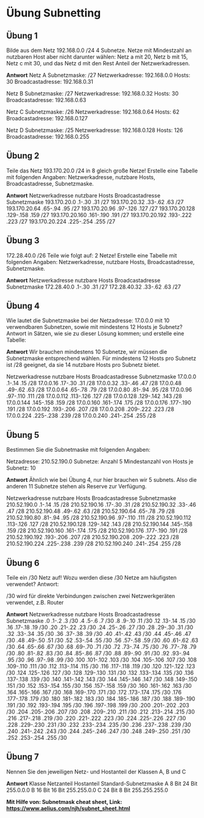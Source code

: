 # Übung Subnetting

## Übung 1

Bilde aus dem Netz 192.168.0.0 /24 4 Subnetze. Netze mit Mindestzahl an nutzbaren Host aber nicht darunter wählen: Netz a mit 20, Netz b mit 15, Netz c mit 30, und das Netz d mit den Rest Anteil der Netzwerkadressen.

**Antwort**
Netz A 
Subnetzmaske: /27
Netzwerkadresse: 192.168.0.0
Hosts: 30
Broadcastadresse: 192.168.0.31

Netz B
Subnetzmaske: /27
Netzwerkadresse: 192.168.0.32
Hosts: 30
Broadcastadresse: 192.168.0.63

Netz C 
Subnetzmaske: /26
Netzwerkadresse: 192.168.0.64
Hosts: 62
Broadcastadresse: 192.168.0.127

Netz D 
Subnetzmaske: /25
Netzwerkadresse: 192.168.0.128
Hosts: 126
Broadcastadresse: 192.168.0.255

## Übung 2

Teile das Netz 193.170.20.0 /24 in 8 gleich große Netze! Erstelle eine Tabelle mit folgenden Angaben:
Netzwerkadresse,               nutzbare Hosts,                    Broadcastadresse,              Subnetzmaske.

**Antwort**
Netzwerkadresse               nutzbare Hosts                    Broadcastadresse              Subnetzmaske
193.170.20.0                  .1-.30                            .31                           /27
193.170.20.32                 .33-.62                           .63                           /27
193.170.20.64                 .65-.94                           .95                           /27
193.170.20.96                 .97-.126                          .127                          /27
193.170.20.128                .129-.158                         .159                          /27
193.170.20.160                .161-.190                         .191                          /27
193.170.20.192                .193-.222                         .223                          /27
193.170.20.224                .225-.254                         .255                          /27

## Übung 3

172.28.40.0 /26 Teile wie folgt auf: 2 Netze!
Erstelle eine Tabelle mit folgenden Angaben:
Netzwerkadresse,               nutzbare Hosts,                    Broadcastadresse,              Subnetzmaske.

**Antwort**
Netzwerkadresse               nutzbare Hosts                    Broadcastadresse              Subnetzmaske
172.28.40.0                   .1-.30                            .31                           /27
172.28.40.32                  .33-.62                           .63                           /27

## Übung 4

Wie lautet die Subnetzmaske bei der Netzadresse: 17.0.0.0 mit 10 verwendbaren Subnetzen, sowie mit mindestens 12 Hosts je Subnetz?
Antwort in Sätzen, wie sie zu dieser Lösung kommen; und erstelle eine Tabelle:

**Antwort**
Wir brauchen mindestens 10 Subnetze, wir müssen die Subnetzmaske entsprechend wählen. 
Für mindestens 12 Hosts pro Subnetz ist /28 geeignet, da sie 14 nutzbare Hosts pro Subnetz bietet.

Netzwerkadresse               nutzbare Hosts                    Broadcastadresse              Subnetzmaske
17.0.0.0	                  .1-.14	                        .15	                    	  /28
17.0.0.16	                  .17-.30	                        .31	                          /28
17.0.0.32	                  .33-.46	                        .47	                          /28
17.0.0.48	                  .49-.62	                        .63	                          /28
17.0.0.64	                  .65-.78	                        .79	                          /28
17.0.0.80                     .81-.94	                        .95	                          /28
17.0.0.96                     .97-.110	                        .111	                      /28
17.0.0.112	                  .113-.126	                        .127	                      /28
17.0.0.128	                  .129-.142	                        .143	                      /28
17.0.0.144	                  .145-.158	                        .159	                      /28
17.0.0.160  	              .161-.174	                        .175	                      /28
17.0.0.176                    .177-.190	                        .191	                      /28
17.0.0.192                    .193-.206	                        .207	                      /28
17.0.0.208                    .209-.222	                        .223	                      /28
17.0.0.224                    .225-.238	                        .239	                      /28
17.0.0.240                    .241-.254	                        .255	                      /28


## Übung 5

Bestimmen Sie die Subnetmaske mit folgenden Angaben:

Netzadresse: 210.52.190.0
Subnetze: Anzahl 5
Mindestanzahl von Hosts je Subnetz: 10

**Antwort**
Ähnlich wie bei Übung 4, nur hier brauchen wir 5 subnets. Also die anderen 11 Subnetze stehen als Reserve zur Verfügung.

Netzwerkadresse               nutzbare Hosts                    Broadcastadresse              Subnetzmaske
210.52.190.0	                  .1-.14	                        .15	                    	  /28
210.52.190.16	                  .17-.30	                        .31	                          /28
210.52.190.32	                  .33-.46	                        .47	                          /28
210.52.190.48	                  .49-.62	                        .63	                          /28
210.52.190.64	                  .65-.78	                        .79	                          /28
210.52.190.80                     .81-.94	                        .95	                          /28
210.52.190.96                     .97-.110	                        .111	                      /28
210.52.190.112	                  .113-.126	                        .127	                      /28
210.52.190.128	                  .129-.142	                        .143	                      /28
210.52.190.144	                  .145-.158	                        .159	                      /28
210.52.190.160  	              .161-.174	                        .175	                      /28
210.52.190.176                    .177-.190	                        .191	                      /28
210.52.190.192                    .193-.206	                        .207	                      /28
210.52.190.208                    .209-.222	                        .223	                      /28
210.52.190.224                    .225-.238	                        .239	                      /28
210.52.190.240                    .241-.254	                        .255	                      /28

## Übung 6

Teile  ein /30 Netz auf!    Wozu werden diese /30 Netze am häufigsten verwendet?
Antwort:

/30 wird für direkte Verbindungen zwischen zwei Netzwerkgeräten verwendet, z.B. Router

**Antwort**
Netzwerkadresse               nutzbare Hosts                    Broadcastadresse              Subnetzmaske
.0	                           .1-.2	                            .3                           /30
.4	                           .5-.6	                            .7                           /30
.8	                           .9-.10	                            .11                          /30
.12	                           .13-.14	                            .15                          /30
.16	                           .17-.18	                            .19                          /30
.20	                           .21-.22	                            .23                          /30
.24	                           .25-.26	                            .27                          /30
.28	                           .29-.30	                            .31                          /30
.32		                       .33-.34	                            .35                          /30
.36	                           .37-.38	                            .39                          /30
.40	                           .41-.42	                            .43                          /30
.44		                       .45-.46	                            .47                          /30
.48		                       .49-.50	                            .51                          /30
.52		                       .53-.54	                            .55                          /30
.56		                       .57-.58	                            .59                          /30
.60		                       .61-.62	                            .63                          /30
.64		                       .65-.66	                            .67                          /30
.68		                       .69-.70	                            .71                          /30
.72		                       .73-.74	                            .75                          /30
.76		                       .77-.78	                            .79                          /30
.80		                       .81-.82	                            .83                          /30
.84		                       .85-.86	                            .87                          /30
.88		                       .89-.90	                            .91                          /30
.92		                       .93-.94	                            .95                          /30
.96		                       .97-.98	                            .99                          /30
.100	                       .101-.102	                        .103                         /30
.104	                       .105-.106	                        .107                         /30
.108	                       .109-.110	                        .111                         /30
.112	                       .113-.114	                        .115                         /30
.116	                       .117-.118	                        .119                         /30
.120	                       .121-.122	                        .123                         /30
.124	                       .125-.126	                        .127                         /30
.128	                       .129-.130	                        .131                         /30
.132	                       .133-.134	                        .135                         /30
.136	                       .137-.138	                        .139                         /30
.140	                       .141-.142	                        .143                         /30
.144	                       .145-.146	                        .147                         /30
.148	                       .149-.150	                        .151                         /30
.152	                       .153-.154	                        .155                         /30
.156	                       .157-.158	                        .159                         /30
.160	                       .161-.162	                        .163                         /30
.164	                       .165-.166	                        .167                         /30
.168	                       .169-.170	                        .171                         /30
.172	                       .173-.174	                        .175                         /30
.176	                       .177-.178	                        .179                         /30
.180	                       .181-.182	                        .183                         /30
.184	                       .185-.186	                        .187                         /30
.188	                       .189-.190	                        .191                         /30
.192	                       .193-.194	                        .195                         /30
.196	                       .197-.198	                        .199                         /30
.200	                       .201-.202	                        .203                         /30
.204	                       .205-.206	                        .207                         /30
.208	                       .209-.210	                        .211                         /30
.212	                       .213-.214	                        .215                         /30
.216	                       .217-.218	                        .219                         /30
.220	                       .221-.222	                        .223                         /30
.224	                       .225-.226	                        .227                         /30
.228	                       .229-.230	                        .231                         /30
.232	                       .233-.234	                        .235                         /30
.236	                       .237-.238	                        .239                         /30
.240	                       .241-.242	                        .243                         /30
.244	                       .245-.246	                        .247                         /30
.248	                       .249-.250	                        .251                         /30
.252	                       .253-.254	                        .255                         /30

## Übung 7

Nennen Sie den jeweiligen Netz- und Hostanteil der Klassen A, B und C

**Antwort**
Klasse	Netzanteil	Hostanteil	Standard-Subnetzmaske
A	    8 Bit	    24 Bit	    255.0.0.0
B	    16 Bit	    16 Bit	    255.255.0.0
C	    24 Bit	    8 Bit	    255.255.255.0






**Mit Hilfe von: Subnetmask cheat sheet, Link: https://www.aelius.com/njh/subnet_sheet.html**